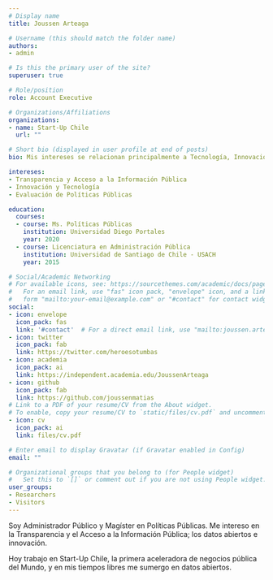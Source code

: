 ```yaml
---
# Display name
title: Joussen Arteaga

# Username (this should match the folder name)
authors:
- admin

# Is this the primary user of the site?
superuser: true

# Role/position
role: Account Executive

# Organizations/Affiliations
organizations:
- name: Start-Up Chile
  url: ""

# Short bio (displayed in user profile at end of posts)
bio: Mis intereses se relacionan principalmente a Tecnología, Innovación y Políticas Públicas.

intereses:
- Transparencia y Acceso a la Información Pública
- Innovación y Tecnología
- Evaluación de Políticas Públicas

education:
  courses:
  - course: Ms. Políticas Públicas
    institution: Universidad Diego Portales
    year: 2020
  - course: Licenciatura en Administración Pública
    institution: Universidad de Santiago de Chile - USACH
    year: 2015

# Social/Academic Networking
# For available icons, see: https://sourcethemes.com/academic/docs/page-builder/#icons
#   For an email link, use "fas" icon pack, "envelope" icon, and a link in the
#   form "mailto:your-email@example.com" or "#contact" for contact widget.
social:
- icon: envelope
  icon_pack: fas
  link: '#contact'  # For a direct email link, use "mailto:joussen.arteaga@gmail.com".
- icon: twitter
  icon_pack: fab
  link: https://twitter.com/heroesotumbas
- icon: academia
  icon_pack: ai
  link: https://independent.academia.edu/JoussenArteaga
- icon: github
  icon_pack: fab
  link: https://github.com/joussenmatias
# Link to a PDF of your resume/CV from the About widget.
# To enable, copy your resume/CV to `static/files/cv.pdf` and uncomment the lines below.
- icon: cv
  icon_pack: ai
  link: files/cv.pdf

# Enter email to display Gravatar (if Gravatar enabled in Config)
email: ""

# Organizational groups that you belong to (for People widget)
#   Set this to `[]` or comment out if you are not using People widget.
user_groups:
- Researchers
- Visitors
---
```


Soy Administrador Público y Magíster en Políticas Públicas. Me intereso en la Transparencia y el Acceso a la Información Pública; los datos abiertos e innovación. 

Hoy trabajo en Start-Up Chile, la primera aceleradora de negocios pública del Mundo, y en mis tiempos libres me sumergo en datos abiertos.

